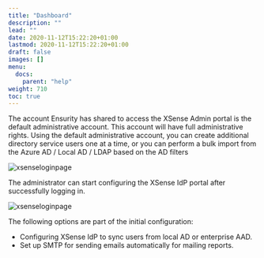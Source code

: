 ```yaml
---
title: "Dashboard"
description: ""
lead: ""
date: 2020-11-12T15:22:20+01:00
lastmod: 2020-11-12T15:22:20+01:00
draft: false
images: []
menu: 
  docs:
    parent: "help"
weight: 710
toc: true
---
```


The account Ensurity has shared to access the XSense Admin portal is the default administrative account. This account will have full administrative rights. Using the default administrative account, you can create additional directory service users one at a time, or you can perform a bulk import from the Azure AD / Local AD / LDAP based on the AD filters

![xsenseloginpage](images/xsenseloginpage.png)

The administrator can start configuring the XSense IdP portal after successfully logging in.

![xsenseloginpage](images/dashboard.png)

The following options are part of the initial configuration:

* Configuring XSense IdP to sync users from local AD or enterprise AAD.
* Set up SMTP for sending emails automatically for mailing reports.
